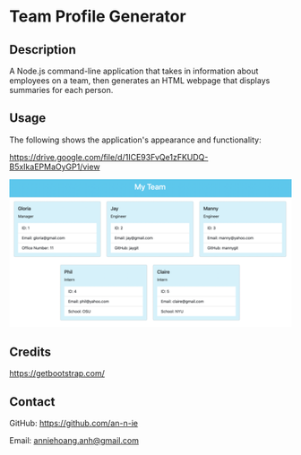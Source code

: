# Team Profile Generator

## Description

A Node.js command-line application that takes in information about employees on a team, then generates an HTML webpage that displays summaries for each person.

## Usage

The following shows the application's appearance and functionality:

https://drive.google.com/file/d/1ICE93FvQe1zFKUDQ-B5xIkaEPMaOyGP1/view

![Team-Profile](./Assets/team-gen.png)

## Credits

https://getbootstrap.com/

## Contact

GitHub: https://github.com/an-n-ie

Email: anniehoang.anh@gmail.com
